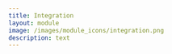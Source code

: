 ```yaml
---
title: Integration
layout: module
image: /images/module_icons/integration.png
description: text
---
```

